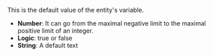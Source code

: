This is the default value of the entity's variable.
- **Number**: It can go from the maximal negative limit to the maximal positive limit of an integer.
- **Logic**: true or false
- **String**: A default text